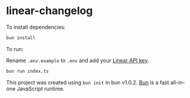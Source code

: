 # linear-changelog

To install dependencies:

```bash
bun install
```

To run:

Rename `.env.example` to `.env` and add your [Linear API key](https://linear.app/cobaia/settings/account/security).

```bash
bun run index.ts
```

This project was created using `bun init` in bun v1.0.2. [Bun](https://bun.sh) is a fast all-in-one JavaScript runtime.
